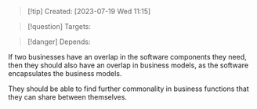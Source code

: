 
>[!tip] Created: [2023-07-19 Wed 11:15]

>[!question] Targets: 

>[!danger] Depends: 

If two businesses have an overlap in the software components they need, then they should also have an overlap in business models, as the software encapsulates the business models.

They should be able to find further commonality in business functions that they can share between themselves.